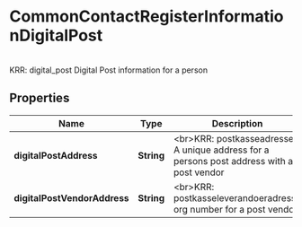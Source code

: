 

# CommonContactRegisterInformationDigitalPost

<br>KRR: digital_post              Digital Post information for a person

## Properties

| Name | Type | Description | Notes |
|------------ | ------------- | ------------- | -------------|
|**digitalPostAddress** | **String** | &lt;br&gt;KRR: postkasseadresse              A unique address for a persons post address with a post vendor |  [optional] |
|**digitalPostVendorAddress** | **String** | &lt;br&gt;KRR: postkasseleverandoeradresse              org number for a post vendor |  [optional] |



